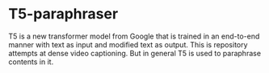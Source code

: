 # T5-paraphraser
T5 is a new transformer model from Google that is trained in an end-to-end manner with text as input and modified text as output.
This is repository attempts at dense video captioning. But in general T5 is used to paraphrase contents in it.
